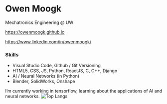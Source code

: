 # Owen Moogk
Mechatronics Engineering @ UW

https://owenmoogk.github.io

https://www.linkedin.com/in/owenmoogk/

### Skills
- Visual Studio Code, Github / Git Versioning
- HTML5, CSS, JS, Python, ReactJS, C, C++, Django
- AI / Neural Networks (in Python)
- Blender, SolidWorks, Onshape

I’m currently working in tensorflow, learning about the applications of AI and neural networks.
![Top Langs](https://github-readme-stats.vercel.app/api/top-langs/?username=owenmoogk&layout=compact)
